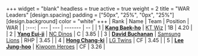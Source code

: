 +++
widget = "blank"
headless = true
active = true
weight = 2
title = "WAR Leaders"
[design.spacing]
padding = ["50px", "25%", "0px", "25%"]
[design.background]
color = "white"
+++
| Rank | Name | Team | Position | WAR |
| :---: | --- | --- | ------- | -- |
| 1 | [**Kang Baek-ho**](/players/11863) | [KT Wiz](/teams/KTWiz) | 1B | 4.20 |
| 2 | [**Yang Eui-ji**](/players/215) | [NC Dinos](/teams/NCDinos) | C | 3.85 |
| 3 | [**David Buchanan**](/players/13683) | [Samsung Lions](/teams/SamsungLions) | RHP | 3.45 |
| 4 | [**Hong Chang-ki**](/players/9805) | [LG Twins](/teams/LGTwins) | CF | 3.45 |
| 5 | [**Lee Jung-hoo**](/players/10673) | [Kiwoom Heroes](/teams/KiwoomHeroes) | CF | 3.26 |
